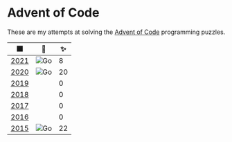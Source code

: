 # Advent of Code

These are my attempts at solving the [Advent of Code](https://adventofcode.com) programming puzzles.

| 🎆           | 👅        | ✨  |
|--------------|-----------|-----|
| [2021][2021] | ![ Go][1] | 8   |
| [2020][2020] | ![ Go][1] | 20  |
| [2019][2019] |           | 0   |
| [2018][2018] |           | 0   |
| [2017][2017] |           | 0   |
| [2016][2016] |           | 0   |
| [2015][2015] | ![ Go][1] | 22  |

[2021]: https://adventofcode.com/2021

[2020]: https://adventofcode.com/2020

[2019]: https://adventofcode.com/2019

[2018]: https://adventofcode.com/2018

[2017]: https://adventofcode.com/2017

[2016]: https://adventofcode.com/2016

[2015]: https://adventofcode.com/2015

[1]: https://img.shields.io/badge/go-%2300ADD8.svg?style=for-the-badge&logo=go&logoColor=white
